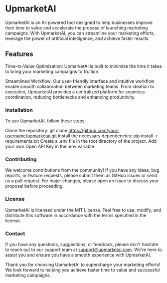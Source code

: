 # UpmarketAI
UpmarketAI is an AI-powered tool designed to help businesses improve their time to value and accelerate the process of launching marketing campaigns. With UpmarketAI, you can streamline your marketing efforts, leverage the power of artificial intelligence, and achieve faster results.

## Features
Time-to-Value Optimization: UpmarketAI is built to minimize the time it takes to bring your marketing campaigns to fruition.

Streamlined Workflow: Our user-friendly interface and intuitive workflow enable smooth collaboration between marketing teams. From ideation to execution, UpmarketAI provides a centralized platform for seamless coordination, reducing bottlenecks and enhancing productivity.

### Installation
To use UpmarketAI, follow these steps:

Clone the repository: git clone https://github.com/your-username/upmarketai.git
Install the necessary dependencies: pip install -r requirements.txt
Create a .env file in the root directory of the project.
Add your own Open API Key in the .env variable 

### Contributing
We welcome contributions from the community! If you have any ideas, bug reports, or feature requests, please submit them as GitHub issues or send us a pull request. For major changes, please open an issue to discuss your proposal before proceeding.

### License
UpmarketAI is licensed under the MIT License. Feel free to use, modify, and distribute this software in accordance with the terms specified in the license.

### Contact
If you have any questions, suggestions, or feedback, please don't hesitate to reach out to our support team at support@upmarketai.com. We're here to assist you and ensure you have a smooth experience with UpmarketAI.

Thank you for choosing UpmarketAI to supercharge your marketing efforts! We look forward to helping you achieve faster time to value and successful marketing campaigns.
